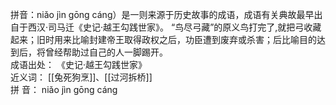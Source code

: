 拼音：niǎo jìn gōng cáng）是一则来源于历史故事的成语，成语有关典故最早出自于西汉·司马迁《史记·越王勾践世家》。 “鸟尽弓藏”的原义鸟打完了,就把弓收藏起来；旧时用来比喻封建帝王取得政权之后，功臣遭到废弃或杀害；后比喻目的达到后，将曾经帮助过自己的人一脚踢开。<br>成语出处： 《史记·越王勾践世家》<br>近义词： [[兔死狗烹]]、[[过河拆桥]]
<br>拼 音： niǎo jìn gōng cáng
